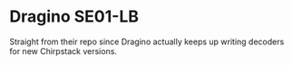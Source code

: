 # Dragino SE01-LB

Straight from their repo since Dragino actually keeps up writing decoders for new Chirpstack versions.
